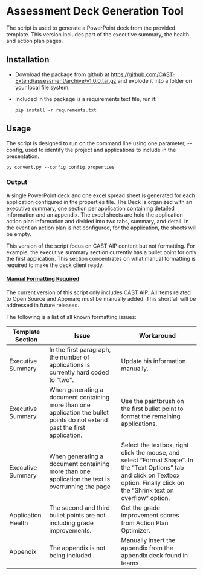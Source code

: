 # Assessment Deck Generation Tool
The script is used to generate a PowerPoint deck from the provided template. This version includes part of the executive summary, the health and action plan pages.  

## Installation
* Download the package from github at https://github.com/CAST-Extend/assessment/archive/v1.0.0.tar.gz and explode it into a folder on your local file system.
* Included in the package is a requirements text file, run it: 

      pip install -r requrements.txt

## Usage
The script is designed to run on the command line using one parameter, --config, used to identify the project and applications to include in the presentation.

    py convert.py --config config.properties 

### Output
A single PowerPoint deck and one excel spread sheet is generated for each application configured in the properties file. The Deck is organized with an executive summary, one section per application containing detailed information and an appendix.  The excel sheets are hold the application action plan information and divided into two tabs, summary, and detail.  In the event an action plan is not configured, for the application, the sheets will be empty.    

This version of the script focus on CAST AIP content but not formatting.  For example, the executive summary section currently has a bullet point for only the first application.  This section concentrates on what manual formatting is required to make the deck client ready.  

#### <ins>Manual Formatting Required</ins>
The current version of this script only includes CAST AIP.  All items related to Open Source and Appmarq must be manually added.  This shortfall will be addressed in future releases. 

The following is a list of all known formatting issues:  

| Template Section | Issue | Workaround |
| -----------------| ----- | ---------- |
| Executive Summary | In the first paragraph, the number of applications is currently hard coded to “two”.  | Update his information manually. |
| Executive Summary | When generating a document containing more than one application the bullet points do not extend past the first application. | Use the paintbrush on the first bullet point to format the remaining applications. |
| Executive Summary | When generating a document containing more than one application the text is overrunning the page  | Select the textbox, right click the mouse, and select “Format Shape”.  In the “Text Options” tab and click on Textbox option.  Finally click on the “Shrink text on overflow” option. |
| Application Health | The second and third bullet points are not including grade improvements.  | Get the grade improvement scores from Action Plan Optimizer.  |
| Appendix | The appendix is not being included  | Manually insert the appendix from the appendix deck found in teams |


